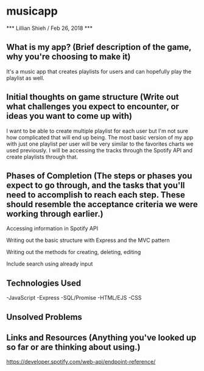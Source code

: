 # musicapp

*** Lillian Shieh / Feb 26, 2018 ***  
## What is my app?  (Brief description of the game, why you're choosing to make it)  
  It's a music app that creates playlists for users and can hopefully play the playlist as well.


## Initial thoughts on game structure  (Write out what challenges you expect to encounter, or ideas you want to come up with)
  I want to be able to create multiple playlist for each user but I'm not sure how complicated that will end up being.  The most basic version of my app with just one playlist per user will be very similar to the favorites charts we used previously.  I will be accessing the tracks through the Spotify API and create playlists through that. 

## Phases of Completion  (The steps or phases you expect to go through, and the tasks that you'll need to accomplish to reach each step. These should resemble the acceptance criteria we were working through earlier.)  
Accessing information in Spotify API

Writing out the basic structure with Express and the MVC pattern

Writing out the methods for creating, deleting, editing

Include search using already input

## Technologies Used
-JavaScript
-Express
-SQL/Promise
-HTML/EJS
-CSS

## Unsolved Problems

## Links and Resources  (Anything you've looked up so far or are thinking about using.)
https://developer.spotify.com/web-api/endpoint-reference/
